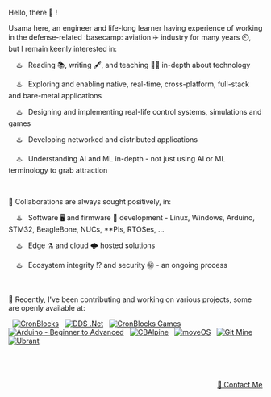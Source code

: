 Hello, there 👋 !

Usama here, an engineer and life-long learner having experience of working in the defense-related :basecamp: aviation ✈️ industry for many years ⏲️, but I remain keenly interested in:

&nbsp; &nbsp; ♨️ &nbsp; Reading 📚, writing 🖋️, and teaching 👨‍🏫 in-depth about technology

&nbsp; &nbsp; ♨️ &nbsp; Exploring and enabling native, real-time, cross-platform, full-stack and bare-metal applications

&nbsp; &nbsp; ♨️ &nbsp; Designing and implementing real-life control systems, simulations and games

&nbsp; &nbsp; ♨️ &nbsp; Developing networked and distributed applications

&nbsp; &nbsp; ♨️ &nbsp; Understanding AI and ML in-depth - not just using AI or ML terminology to grab attraction


&nbsp;

💞️ Collaborations are always sought positively, in:

&nbsp; &nbsp; ♨️ &nbsp; Software 🖥️ and firmware 🚀 development - Linux, Windows, Arduino, STM32, BeagleBone, NUCs, \*\*PIs, RTOSes, ...

&nbsp; &nbsp; ♨️ &nbsp; Edge ⚗️ and cloud 🌩️ hosted solutions

&nbsp; &nbsp; ♨️ &nbsp; Ecosystem integrity ⁉️ and security ㊙️ - an ongoing process


&nbsp;

🌱 Recently, I've been contributing and working on various projects, some are openly available at:


<p align="left">
  
&nbsp; <a href="https://github.com/cronblocks"><img src="https://avatars.githubusercontent.com/u/86520771?s=32&v=4" alt="CronBlocks" /></a>
&nbsp; <a href="https://github.com/dds-dotnet"><img src="https://avatars.githubusercontent.com/u/125957062?s=32&v=4" alt="DDS .Net" /></a>
&nbsp; <a href="https://github.com/cronblocks-games"><img src="https://avatars.githubusercontent.com/u/148332804?s=32&v=4" alt="CronBlocks Games" /></a>
&nbsp; <a href="https://github.com/arduino-ba"><img src="https://avatars.githubusercontent.com/u/121078777?s=32&v=4" alt="Arduino - Beginner to Advanced" /></a>
&nbsp; <a href="https://github.com/CBAlpine"><img src="https://avatars.githubusercontent.com/u/160391788?s=32&v=4" alt="CBAlpine" /></a>
&nbsp; <a href="https://github.com/move-os"><img src="https://avatars.githubusercontent.com/u/116582302?s=32&v=4" alt="moveOS" /></a>
&nbsp; <a href="https://github.com/git-mine"><img src="https://avatars.githubusercontent.com/u/125908595?s=32&v=4" alt="Git Mine" /></a>
&nbsp; <a href="https://github.com/ubrant"><img src="https://avatars.githubusercontent.com/u/87671848?s=32&v=4" alt="Ubrant" /></a>

</p>


&nbsp;

# 
<p align="right"><a href="https://www.linkedin.com/in/usa-m">&#128231; Contact Me</a></p>
